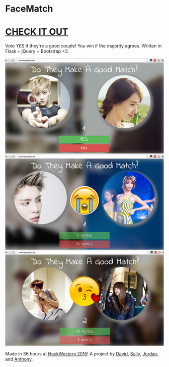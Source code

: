 FaceMatch
=========

# [CHECK IT OUT](http://www.facematch.me/)

Vote YES if they're a good couple! You win if the majority agrees. Written in Flask + jQuery + Bootstrap <3.

![](11032147_10202913236791411_2111075827_o.jpg)
![](11085740_10202913236831412_396140760_o.jpg)
![](11087040_10202913236871413_212941276_o.jpg)

Made in 36 hours at [HackWestern 2015](https://hackwestern.com/)! A project by [David](https://github.com/c9dong), [Sally](https://github.com/Sally-Yang-Jing-Ou), [Jordan](https://github.com/JordanVerasamy), and [Anthony](https://github.com/Uberi).
